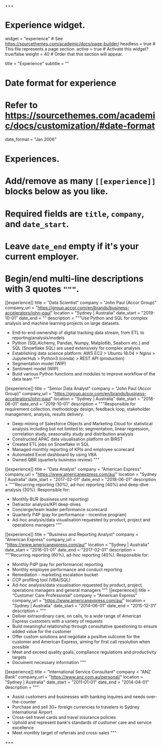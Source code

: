+++
# Experience widget.
widget = "experience"  # See https://sourcethemes.com/academic/docs/page-builder/
headless = true  # This file represents a page section.
active = true  # Activate this widget? true/false
weight = 40  # Order that this section will appear.

title = "Experience"
subtitle = ""

# Date format for experience
#   Refer to https://sourcethemes.com/academic/docs/customization/#date-format
date_format = "Jan 2006"

# Experiences.
#   Add/remove as many `[[experience]]` blocks below as you like.
#   Required fields are `title`, `company`, and `date_start`.
#   Leave `date_end` empty if it's your current employer.
#   Begin/end multi-line descriptions with 3 quotes `"""`.
[[experience]]
  title = "Data Scientist"
  company = "John Paul (Accor Group)"
  company_url = "https://group.accor.com/en/brands/business-accelerators/john-paul"
  location = "Sydney | Australia"
  date_start = "2019-10-01"
  date_end = ""
  description = """Use Python and SQL for complex analysis and machine learning projects on large datasets.
  
  * End-to-end ownership of digital tracking data stream, from ETL to reporting/analysis/models
  * Python (SQLAlchemy, Pandas, Numpy, Matplotlib, Seaborn etc.) and SQL (Snowflake SQL) are used extensively for complex analysis
  * Establishing data science platform: AWS EC2 > Ubuntu 18.04 > Nginx > JupyterHub > Python3 (conda) > REST API (production)
  * Segmentation model (WIP)
  * Sentiment model (WIP)
  * Build various Python functions and modules to improve workflow of the data team
  """

[[experience]]
  title = "Senior Data Analyst"
  company = "John Paul (Accor Group)"
  company_url = "https://group.accor.com/en/brands/business-accelerators/john-paul"
  location = "Sydney | Australia"
  date_start = "2018-06-01"
  date_end = "2019-10-01"
  description = """Responsible for requirement collection, methodology design, feedback loop, stakeholder management, analysis, results delivery.
  
  * Deep-mining of Salesforce Objects and Marketing Cloud for statistical analysis including but not limited to: segmentation, linear regression, correlation study, seasonality study and distribution analysis
  * Constructed APAC data visualisation platform on BIRST
  * Created ETL jobs on Snowflake in SQL
  * Managed monthly reporting of KPIs and employee scorecard
  * Automated Excel dashboard by using VBA
  * Owned QBR (quarterly business review)
  """

[[experience]]
  title = "Data Analyst"
  company = "American Express"
  company_url = "https://www.americanexpress.com/au/"
  location = "Sydney | Australia"
  date_start = "2017-02-01"
  date_end = "2018-06-01"
  description = """Recurring reporting (30%), ad-hoc reporting (40%) and deep-dive analysis (30%).
  Responsible for:
  
  * Monthly BUR (business unit reporting)
  * Detractor analysis/KPI deep-dives
  * Concierge/team leader performance scorecard
  * Quarterly P4P (pay for performance - incentive program)
  * Ad-hoc analysis/data visualisation requested by product, project and operations managers
  """

[[experience]]
  title = "Business and Reporting Analyst"
  company = "American Express"
  company_url = "https://www.americanexpress.com/au/"
  location = "Sydney | Australia"
  date_start = "2016-01-01"
  date_end = "2017-02-01"
  description = """Recurring reporting (60%), ad-hoc reporting (40%).
  Responsible for:
  
  * Monthly P4P (pay for performance) reporting
  * Monthly employee performance and conduct reporting
  * Remediation - marketing escalation bucket
  * CCP profiling tool (VBA/SQL)
  * Ad-hoc analysis/data visualisation requested by product, project, operations managers and general managers
  """
[[experience]]
  title = "Customer Care Professional"
  company = "American Express"
  company_url = "https://www.americanexpress.com/au/"
  location = "Sydney | Australia"
  date_start = "2014-06-01"
  date_end = "2015-12-31"
  description = """
  * Deliver extraordinary care, on calls, to a wide range of American Express customers with a variety of requests
  * Build meaningful relationship through consultative questioning to ensure added value for the customer
  * Offer custom solutions and negotiate a positive outcome for the customer and American Express, aiming for first call resolution when possible
  * Meet and exceed quality goals, compliance regulations and productivity targets
  * Document necessary information
  """

[[experience]]
  title = "International Service Consultant"
  company = "ANZ Bank"
  company_url = "https://www.anz.com.au/personal/"
  location = "Sydney | Australia"
  date_start = "2011-01-01"
  date_end = "2014-04-01"
  description = """
  * Assist customers and businesses with banking inquires and needs over-the-counter
  * Purchase and sell 30+ foreign currencies to travelers in Sydney International Airport
  * Cross-sell travel cards and travel insurance policies
  * Uphold and represent bank's standards of customer care and service excellence
  * Meet monthly target of referrals and cross-sales
  """

+++
